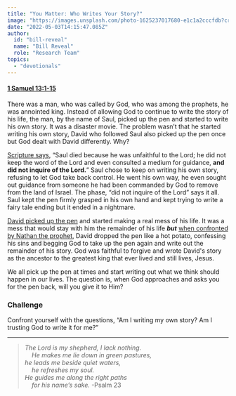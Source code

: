 ```yaml
---
title: "You Matter: Who Writes Your Story?"
image: "https://images.unsplash.com/photo-1625237017680-e1c1a2cccfdb?crop=entropy&cs=srgb&fm=jpg&ixid=Mnw5NjYxfDB8MXxzZWFyY2h8MTB8fFRydXRofGVufDB8fHx8MTYxODIzNjM3Mw&ixlib=rb-1.2.1&q=85"
date: "2022-05-03T14:15:47.085Z"
author:
  id: "bill-reveal"
  name: "Bill Reveal"
  role: "Research Team"
topics:
  - "devotionals"
---
```

#### [1 Samuel 13:1-15][1sam13]
There was a man, who was called by God, who was among the prophets, he was annointed king. Instead of allowing God to continue to write the story of his life, the man, by the name of Saul, picked up the pen and started to write his own story. It was a disaster movie. The problem wasn’t that he started writing his own story, David who followed Saul also picked up the pen once but God dealt with David differently. Why?

[Scripture says][1chr10], “Saul died because he was unfaithful to the Lord; he did not keep the word of the Lord and even consulted a medium for guidance, **and did not inquire of the Lord.**” Saul chose to keep on writing his own story, refusing to let God take back control. He went his own way, he even sought out guidance from someone he had been commanded by God to remove from the land of Israel. The phase, “did not inquire of the Lord” says it all. Saul kept the pen firmly grasped in his own hand and kept trying to write a fairy tale ending but it ended in a nightmare.

[David picked up the pen][2sam11] and started making a real mess of his life. It was a mess that would stay with him the remainder of his life _**but**_ [when confronted by Nathan the prophet][2sam12], David dropped the pen like a hot potato, confessing his sins and begging God to take up the pen again and write out the remainder of his story. God was faithful to forgive and wrote David's story as the ancestor to the greatest king that ever lived and still lives, Jesus.

We all pick up the pen at times and start writing out what we think should happen in our lives. The question is, when God approaches and asks you for the pen back, will you give it to Him?

### Challenge
Confront yourself with the questions, “Am I writing my own story? Am I trusting God to write it for me?”

----

> _The Lord is my shepherd, I lack nothing.    
&nbsp;&nbsp;&nbsp;&nbsp;He makes me lie down in green pastures,   
he leads me beside quiet waters,   
&nbsp;&nbsp;&nbsp;&nbsp;he refreshes my soul.   
He guides me along the right paths   
&nbsp;&nbsp;&nbsp;&nbsp;for his name’s sake._ -Psalm 23

[1sam13]: https://biblehub.com/context/1_samuel/13-1.htm
[1chr10]: https://biblehub.com/context/1_chronicles/10-13.htm
[2sam11]: https://biblehub.com/2_samuel/11.htm
[2sam12]: https://biblehub.com/2_samuel/12.htm
